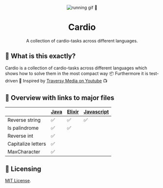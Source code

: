 <p align="center"><a><img src="https://media0.giphy.com/media/JRlqKEzTDKci5JPcaL/200.gif" alt="running gif 🏃"/></a></p>

<h1 align="center">Cardio</h1>
<p align="center">A collection of cardio-tasks across different languages.</p>

## 🙉 What is this exactly?

Cardio is a collection of cardio-tasks across different languages which shows how to solve them in the most compact way 📦 Furthermore it is test-driven 🧪 Inspired by [Traversy Media on Youtube](https://www.youtube.com/watch?v=M2bJBuaOeOQ) 📺

## 📄 Overview with links to major files

|                    | [Java](java-cardio/src/test/java/app/AppTest.java) | [Elixir](elixir-cardio/lib/elixir_cardio.ex) | [Javascript](javascript-cardio/test.js) |
|--------------------|------|--------|--------|
| Reverse string     | ✅    | ✅      | ✅      |
| Is palindrome      | ✅    | ✅      |        |
| Reverse int        | ✅    |        |        |
| Capitalize letters | ✅    |        |        |
| MaxCharacter       | ✅    |        |        |

## 📜 Licensing

[MIT License](LICENSE).
